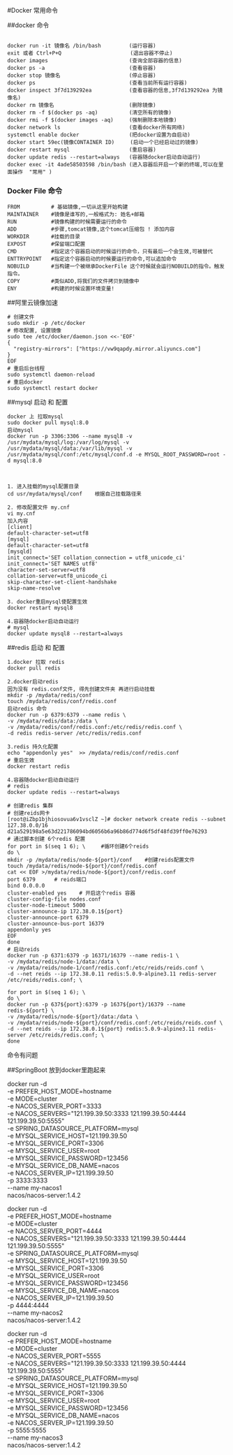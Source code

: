 #Docker   常用命令

##docker 命令
```shell

docker run -it 镜像名 /bin/bash         (运行容器)
exit 或者 Ctrl+P+Q                      (退出容器不停止)
docker images                          (查询全部容器的信息)
docker ps -a                           (查看容器) 
docker stop 镜像名                      (停止容器) 
docker ps                              (查看当前所有运行容器)
docker inspect 3f7d139292ea            (查看容器的信息,3f7d139292ea 为镜像名)
docker rm 镜像名                        (删除镜像)
docker rm -f $(docker ps -aq)          (清空所有的镜像)
docker rmi -f $(docker images -aq)     (强制删除本地镜像)
docker network ls                      (查看docker所有网络)
systemctl enable docker                (把docker设置为自启动)
docker start 59ec(镜像CONTAINER ID)     (启动一个已经启动过的镜像) 
docker restart mysql                   (重启容器)
docker update redis --restart=always   (容器随docker启动自动运行)
docker exec -it 4ade58503598 /bin/bash (进入容器后开启一个新的终端,可以在里面操作  "常用" )
```
### Docker File 命令
```shell
FROM          # 基础镜像,一切从这里开始构建
MAINTAINER    #镜像是谁写的,一般格式为: 姓名+邮箱
RUN           #镜像构建的时候需要运行的命令
ADD           #步骤,tomcat镜像,这个tomcat压缩包 ! 添加内容
WORKDIR       #挂载的目录
EXPOST        #保留端口配置
CMD           #指定这个容器启动的时候运行的命令，只有最后一个会生效,可被替代
ENTTRYPOINT   #指定这个容器启动的时候要运行的命令,可以追加命令
NOBUILD       #当构建一个被继承DockerFile 这个时候就会运行NOBUILD的指令。触发指令。
COPY          #类似ADD,将我们的文件拷贝到镜像中
ENY           #构建的时候设置环境变量!
```


##阿里云镜像加速
```shell
# 创建文件
sudo mkdir -p /etc/docker
# 修改配置, 设置镜像
sudo tee /etc/docker/daemon.json <<-'EOF'
{
  "registry-mirrors": ["https://vw9qapdy.mirror.aliyuncs.com"]
}
EOF
# 重启后台线程
sudo systemctl daemon-reload
# 重启docker
sudo systemctl restart docker
```

##mysql 启动 和 配置
```shell
docker 上 拉取mysql
sudo docker pull mysql:8.0
启动mysql
docker run -p 3306:3306 --name mysql8 -v /usr/mydata/mysql/log:/var/log/mysql -v /usr/mydata/mysql/data:/var/lib/mysql -v /usr/mydata/mysql/conf:/etc/mysql/conf.d -e MYSQL_ROOT_PASSWORD=root -d mysql:8.0



1. 进入挂载的mysql配置目录
cd usr/mydata/mysql/conf    根据自己挂载路径来

2. 修改配置文件 my.cnf
vi my.cnf
加入内容
[client]
default-character-set=utf8
[mysql]
default-character-set=utf8
[mysqld]
init_connect='SET collation_connection = utf8_unicode_ci'
init_connect='SET NAMES utf8'
character-set-server=utf8
collation-server=utf8_unicode_ci
skip-character-set-client-handshake
skip-name-resolve

3. docker重启mysql使配置生效
docker restart mysql8

4.容器随docker启动自动运行
# mysql
docker update mysql8 --restart=always
```
##redis 启动 和 配置
```shell
1.docker 拉取 redis
docker pull redis

2.docker启动redis
因为没有 redis.conf文件, 得先创建文件夹 再进行启动挂载
mkdir -p /mydata/redis/conf
touch /mydata/redis/conf/redis.conf
启动redis 命令
docker run -p 6379:6379 --name redis \
-v /mydata/redis/data:/data \
-v /mydata/redis/conf/redis.conf:/etc/redis/redis.conf \
-d redis redis-server /etc/redis/redis.conf

3.redis 持久化配置
echo "appendonly yes"  >> /mydata/redis/conf/redis.conf
# 重启生效
docker restart redis

4.容器随docker启动自动运行
# redis
docker update redis --restart=always
```












```shell
# 创建redis 集群
# 创建reids网卡
[root@iZbp1bjhiosovua6v1vsclZ ~]# docker network create redis --subnet 127.38.0.0/16
d21a529198a5e63d221786094bd6056b6a96b86d774d6f5df48fd39ff0e76293
# 通过脚本创建 6个redis 配置
for port in $(seq 1 6); \     #循环创建6个reids
do \
mkdir -p /mydata/redis/node-${port}/conf    #创建reids配置文件
touch /mydata/redis/node-${port}/conf/redis.conf
cat << EOF >/mydata/redis/node-${port}/conf/redis.conf
port 6379      # reids端口
bind 0.0.0.0
cluster-enabled yes    # 开启这个redis 容器
cluster-config-file nodes.conf
cluster-node-timeout 5000
cluster-announce-ip 172.38.0.1${port}
cluster-announce-port 6379
cluster-announce-bus-port 16379
appendonly yes
EOF
done 
# 启动reids
docker run -p 6371:6379 -p 16371/16379 --name redis-1 \ 
-v /mydata/redis/node-1/data:/data \
-v /mydata/reids/node-1/conf/redis.conf:/etc/reids/reids.conf \
-d --net reids --ip 172.38.0.11 redis:5.0.9-alpine3.11 redis-server /etc/reids/redis.conf; \

```



```shell
for port in $(seq 1 6); \   
do \
docker run -p 637${port}:6379 -p 1637${port}/16379 --name redis-${port} \ 
-v /mydata/redis/node-${port}/data:/data \ 
-v /mydata/reids/node-${port}/conf/redis.conf:/etc/reids/reids.conf \ 
-d --net reids --ip 172.38.0.1${port} redis:5.0.9-alpine3.11 redis-server /etc/reids/redis.conf; \
done

```
命令有问题


##SpringBoot 放到docker里跑起来
















docker run -d \
-e PREFER_HOST_MODE=hostname \
-e MODE=cluster \
-e NACOS_SERVER_PORT=3333 \
-e NACOS_SERVERS="121.199.39.50:3333 121.199.39.50:4444 121.199.39.50:5555" \
-e SPRING_DATASOURCE_PLATFORM=mysql \
-e MYSQL_SERVICE_HOST=121.199.39.50 \
-e MYSQL_SERVICE_PORT=3306 \
-e MYSQL_SERVICE_USER=root \
-e MYSQL_SERVICE_PASSWORD=123456 \
-e MYSQL_SERVICE_DB_NAME=nacos \
-e NACOS_SERVER_IP=121.199.39.50 \
-p 3333:3333 \
--name my-nacos1 \
nacos/nacos-server:1.4.2

docker run -d \
-e PREFER_HOST_MODE=hostname \
-e MODE=cluster \
-e NACOS_SERVER_PORT=4444 \
-e NACOS_SERVERS="121.199.39.50:3333 121.199.39.50:4444 121.199.39.50:5555" \
-e SPRING_DATASOURCE_PLATFORM=mysql \
-e MYSQL_SERVICE_HOST=121.199.39.50 \
-e MYSQL_SERVICE_PORT=3306 \
-e MYSQL_SERVICE_USER=root \
-e MYSQL_SERVICE_PASSWORD=123456 \
-e MYSQL_SERVICE_DB_NAME=nacos \
-e NACOS_SERVER_IP=121.199.39.50 \
-p 4444:4444 \
--name my-nacos2 \
nacos/nacos-server:1.4.2


docker run -d \
-e PREFER_HOST_MODE=hostname \
-e MODE=cluster \
-e NACOS_SERVER_PORT=5555 \
-e NACOS_SERVERS="121.199.39.50:3333 121.199.39.50:4444 121.199.39.50:5555" \
-e SPRING_DATASOURCE_PLATFORM=mysql \
-e MYSQL_SERVICE_HOST=121.199.39.50 \
-e MYSQL_SERVICE_PORT=3306 \
-e MYSQL_SERVICE_USER=root \
-e MYSQL_SERVICE_PASSWORD=123456 \
-e MYSQL_SERVICE_DB_NAME=nacos \
-e NACOS_SERVER_IP=121.199.39.50 \
-p 5555:5555 \
--name my-nacos3 \
nacos/nacos-server:1.4.2













